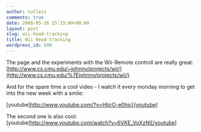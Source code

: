 ```yaml
---
author: tolleiv
comments: true
date: 2008-05-26 15:33:00+00:00
layout: post
slug: wii-head-tracking
title: Wii Head-tracking
wordpress_id: 599
---
```


The page and the experiments with the Wii-Remote controll are really great: [http://www.cs.cmu.edu/~johnny/projects/wii/](http://www.cs.cmu.edu/%7Ejohnny/projects/wii/)   
  
And for the spare time a cool video - I watch it every monday morning to get into the new week with a smile:  
  
[youtube]http://www.youtube.com/?v=HIicO-e0hic[/youtube]  
  
The second one is also cool:  
[youtube]http://www.youtube.com/watch?v=6VKE_VoXzNI[/youtube]
